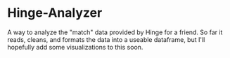 # Hinge-Analyzer

A way to analyze the "match" data provided by Hinge for a friend. 
So far it reads, cleans, and formats the data into a useable dataframe, but I'll hopefully add some visualizations to this soon. 
